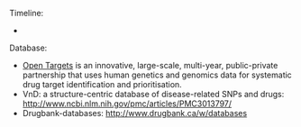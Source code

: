 Timeline: 

* 


Database: 
* [Open Targets](https://www.targetvalidation.org/) is an innovative, large-scale, multi-year, public-private partnership that uses human genetics and genomics data for systematic drug target identification and prioritisation. 
* VnD: a structure-centric database of disease-related SNPs and drugs: http://www.ncbi.nlm.nih.gov/pmc/articles/PMC3013797/
* Drugbank-databases: http://www.drugbank.ca/w/databases

